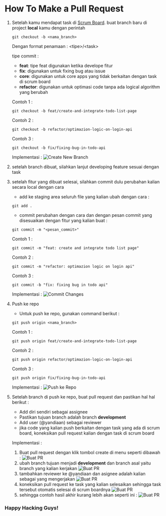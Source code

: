 # How To Make a Pull Request
1. Setelah kamu mendapat task di [Scrum Board](https://github.com/orgs/UKM-IK/projects/9). buat branch baru di project **local** kamu dengan perintah
    ```
    git checkout -b <nama_branch>
    ```

    Dengan format penamaan : 
    \<tipe>/\<task>

    tipe commit :
    - **feat**: tipe feat digunakan ketika develope fitur
    - **fix**: digunakan untuk fixing bug atau issue
    - **core**: digunakan untuk core apps yang tidak berkaitan dengan task di scrum board
    - **refactor**: digunakan untuk optimasi code tanpa ada logical algorithm yang berubah

    Contoh 1 :
    ```
    git checkout -b feat/create-and-integrate-todo-list-page
    
    ```

    Contoh 2 :
    ```
    git checkout -b refactor/optimazion-logic-on-login-api
    
    ```

    Contoh 3 :
    ```
    git checkout -b fix/fixing-bug-in-todo-api
    
    ```

    Implementasi :
    ![Create New Branch](/images/new-branch.png)

1. setelah branch dibuat, silahkan lanjut developing feature sesuai dengan task

1. setelah fitur yang dibuat selesai, silahkan commit dulu perubahan kalian secara local dengan cara
    - add ke staging area seluruh file yang kalian ubah dengan cara :
    ```
    git add .
    ```
    - commit perubahan dengan cara dan dengan pesan commit yang disesuaikan dengan fitur yang kalian buat :
    ```
    git commit -m "<pesan_commit>"
    ```

    Contoh 1 : 
    ```
    git commit -m "feat: create and integrate todo list page"
    ```

    Contoh 2 :
    ```
    git commit -m "refactor: optimazion logic on login api"
    
    ```

    Contoh 3 :
    ```
    git commit -b "fix: fixing bug in todo api"
    
    ```

    Implementasi : 
    ![Commit Changes](/images/commit.png)

1. Push ke repo 
    - Untuk push ke repo, gunakan command berikut :
    ```
    git push origin <nama_branch>
    ```

    Contoh 1 :
    ```
    git push origin feat/create-and-integrate-todo-list-page
    
    ```

    Contoh 2 :
    ```
    git push origin refactor/optimazion-logic-on-login-api
    
    ```

    Contoh 3 :
    ```
    git push origin fix/fixing-bug-in-todo-api
    
    ```

    Implementasi :
    ![Push ke Repo](/images/push.png)

1. Setelah branch di push ke repo, buat pull request dan pastikan hal hal berikut :
    - Add diri sendiri sebagai assignee
    - Pastikan tujuan branch adalah branch **development**
    - Add user (@yandiaan) sebagai reviewer
    - jika code yang kalian push berkaitan dengan task yang ada di scrum board, koneksikan pull request kalian dengan task di scrum board

    Implementasi : 
    1. Buat pull request dengan klik tombol create di menu seperti dibawah :
    ![Buat PR](/images/pr-1.png)
    1. ubah branch tujuan menjadi **development** dan branch asal yaitu branch yang kalian kerjakan
    ![Buat PR](/images/pr-2.png)
    1. tambahkan reviewer ke @yandiaan dan asignee adalah kalian sebagai yang mengerjakan
    ![Buat PR](/images/pr-3.png)
    1. koneksikan pull request ke task yang kalian selesaikan sehingga task tersebut otomatis selesai di scrum boardnya
    ![Buat PR](/images/pr-4.png)
    1. sehingga contoh hasil akhir kurang lebih akan seperti ini :
    ![Buat PR](/images/pr-5.png)

### Happy Hacking Guys!
